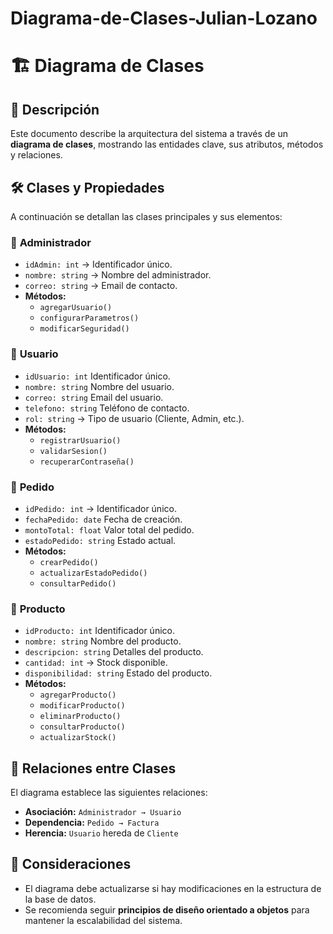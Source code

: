 # Diagrama-de-Clases-Julian-Lozano
# 🏗 Diagrama de Clases  

## 📜 Descripción  
Este documento describe la arquitectura del sistema a través de un **diagrama de clases**, mostrando las entidades clave, sus atributos, métodos y relaciones.  

## 🛠 Clases y Propiedades  
A continuación se detallan las clases principales y sus elementos:  

### 🔹 **Administrador**  
- `idAdmin: int` → Identificador único.  
- `nombre: string` → Nombre del administrador.  
- `correo: string` → Email de contacto.  
- **Métodos:**  
  - `agregarUsuario()`  
  - `configurarParametros()`  
  - `modificarSeguridad()`  

### 🔹 **Usuario**  
- `idUsuario: int`  Identificador único.  
- `nombre: string`  Nombre del usuario.  
- `correo: string`  Email del usuario.  
- `telefono: string`  Teléfono de contacto.  
- `rol: string` → Tipo de usuario (Cliente, Admin, etc.).  
- **Métodos:**  
  - `registrarUsuario()`  
  - `validarSesion()`  
  - `recuperarContraseña()`  

### 🔹 **Pedido**  
- `idPedido: int` → Identificador único.  
- `fechaPedido: date`  Fecha de creación.  
- `montoTotal: float`  Valor total del pedido.  
- `estadoPedido: string`  Estado actual.  
- **Métodos:**  
  - `crearPedido()`  
  - `actualizarEstadoPedido()`  
  - `consultarPedido()`  

### 🔹 **Producto**  
- `idProducto: int`  Identificador único.  
- `nombre: string`  Nombre del producto.  
- `descripcion: string`  Detalles del producto.  
- `cantidad: int` → Stock disponible.  
- `disponibilidad: string`  Estado del producto. 
- **Métodos:**  
  - `agregarProducto()`  
  - `modificarProducto()`  
  - `eliminarProducto()`  
  - `consultarProducto()`  
  - `actualizarStock()`  

## 🔗 Relaciones entre Clases  
El diagrama establece las siguientes relaciones:  
- **Asociación:** `Administrador → Usuario`  
- **Dependencia:** `Pedido → Factura`  
- **Herencia:** `Usuario` hereda de `Cliente`  

## 📌 Consideraciones  
- El diagrama debe actualizarse si hay modificaciones en la estructura de la base de datos.  
- Se recomienda seguir **principios de diseño orientado a objetos** para mantener la escalabilidad del sistema.  

